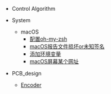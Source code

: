<!-- _sidebar.md -->

- Control Algorithm
- System
  - macOS
    - [配置oh-my-zsh](/system/macOS/oh-my-zsh.md)
    - [macOS报告文件损坏or未知签名](/system/macOS/macOS报告文件损坏or未知签名.md)
    - [添加环境变量](/system/macOS/add_env_variable.md)
    - [macOS屏幕某个网址](/system/macOS/block_websites.md)
  
- PCB_design
  - [Encoder](/PCB_design/Encoder.md) <!--注意这里是相对路径-->